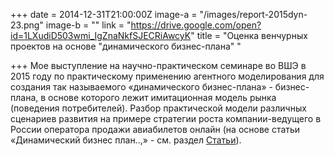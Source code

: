 +++
date = 2014-12-31T21:00:00Z
image-a = "/images/report-2015dyn-23.png"
image-b = ""
link = "https://drive.google.com/open?id=1LXudiD503wmi_IgZnaNkfSJECRiAwcyK"
title = "Оценка венчурных проектов на основе \"динамического бизнес-плана\" "

+++
Мое выступление на научно-практическом семинаре во ВШЭ в 2015 году по практическому применению агентного моделирования для создания так называемого «динамического бизнес-плана» - бизнес-плана, в основе которого лежит имитационная модель рынка (поведения потребителей). Разбор практической модели различных сценариев развития на примере стратегии роста компании-ведущего в России оператора продажи авиабилетов онлайн (на основе статьи «Динамический бизнес план..,» - см. раздел [Статьи](https://katalevsky.ru/articles)).
